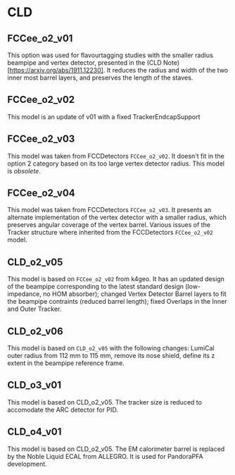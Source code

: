 CLD
====

FCCee_o2_v01
------------

This option was used for flavourtagging studies with the smaller radius beampipe and vertex detector, presented in the
(CLD Note)[https://arxiv.org/abs/1911.12230]. It reduces the radius and width of the two inner most barrel layers, and
preserves the length of the staves.

FCCee_o2_v02
------------

This model is an update of v01 with a fixed TrackerEndcapSupport

FCCee_o2_v03
------------

This model was taken from FCCDetectors `FCCee_o2_v02`. It doesn't fit in the option 2 category based on its too large
vertex detector radius. This model is _obsolete_.

FCCee_o2_v04
------------

This model was taken from FCCDetectors `FCCee_o2_v03`. It presents an alternate implementation of the vertex detector
with a smaller radius, which preserves angular coverage of the vertex barrel. Various issues of the Tracker structure
where inherited from the FCCDetectors `FCCee_o2_v02` model.

CLD_o2_v05
----------

This model is based on `FCCee_o2_v02` from k4geo. It has an updated design of the beampipe corresponding to the latest
standard design (low-impedance, no HOM absorber); changed Vertex Detector Barrel layers to fit the beampipe contraints (reduced barrel length); fixed
Overlaps in the Inner and Outer Tracker.

CLD_o2_v06
----------

This model is based on `CLD_o2_v05` with the following changes: LumiCal outer radius from 112 mm to 115 mm, remove its nose shield, define its z extent in the beampipe reference frame.

CLD_o3_v01
----------

This model is based on CLD_o2_v05. The tracker size is reduced to accomodate the ARC detector for PID.

CLD_o4_v01
----------

This model is based on CLD_o2_v05. The EM calorimeter barrel is replaced by the Noble Liquid ECAL from ALLEGRO. It is used for PandoraPFA development.
